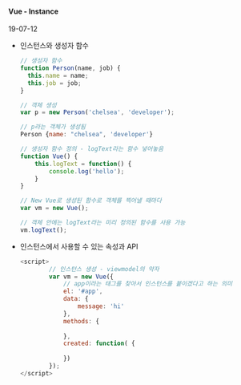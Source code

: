 #### Vue - Instance

19-07-12



* 인스턴스와 생성자 함수

  ```javascript
  // 생성자 함수
  function Person(name, job) {
  	this.name = name;
  	this.job = job;
  }
  
  // 객체 생성
  var p = new Person('chelsea', 'developer');
  
  // p라는 객체가 생성됨
  Person {name: "chelsea", 'developer'}
  ```

  

  ```javascript
  // 생성자 함수 정의 - logText라는 함수 넣어놓음
  function Vue() {
      this.logText = function() {
          console.log('hello');
      }
  }
  
  // New Vue로 생성된 함수로 객체를 찍어낼 때마다
  var vm = new Vue();
  
  // 객체 안에는 logText라는 미리 정의된 함수를 사용 가능
  vm.logText();
  ```

  

* 인스턴스에서 사용할 수 있는 속성과 API

  ```javascript	
  <script>
          // 인스턴스 생성 - viewmodel의 약자
          var vm = new Vue({
              // app이라는 태그를 찾아서 인스턴스를 붙이겠다고 하는 의미
              el: '#app',
              data: {
                  message: 'hi'
              },
              methods: {
                  
              },
              created: function( {
                  
              })
          });
  </script>
  ```

  